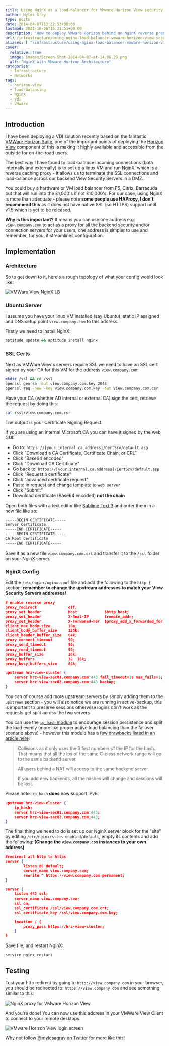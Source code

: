 ```yaml
---
title: Using NginX as a load-balancer for VMware Horizon View security servers
author: Myles Gray
type: posts
date: 2014-04-07T13:32:53+00:00
lastmod: 2021-10-06T15:21:51+00:00
description: "How to deploy VMware Horizon behind an NginX reverse proxy"
url: /infrastructure/using-nginx-load-balancer-vmware-horizon-view-security-servers
aliases: [ "/infrastructure/using-nginx-load-balancer-vmware-horizon-view-security-servers/amp" ]
cover:
  relative: true
  image: images/Screen-Shot-2014-04-07-at-14.06.29.png
  alt: "NginX with VMware Horizon Architecture"
categories:
  - Infrastructure
  - Networks
tags:
  - horizon-view
  - load-balancing
  - NginX
  - vdi
  - VMware
---
```


## Introduction

I have been deploying a VDI solution recently based on the fantastic [VMWare Horizon Suite][1], one of the important points of deploying the [Horizon View][2] component of this is making it highly available and accessible from the outside for on-the-road users.

The best way I have found to load-balance incoming connections (both internally and externally) is to set up a linux VM and run [NginX][3], which is a reverse caching proxy - it allows us to terminate the SSL connections and load-balance across our backend View Security Servers in a DMZ.

You could buy a hardware or VM load balancer from F5, Citrix, Barracuda but that will run into the £1,000's if not £10,000's. For our case, using NginX is more than adequate - please note **some people use HAProxy, I don't recommend this** as it does not have native SSL (so HTTPS) support until v1.5 which is yet to be released.

**Why is this important?** It means you can use one address e.g: `view.company.com` to act as a proxy for all the backend security and/or connection servers for your users, one address is simpler to use and remember, for you, it streamlines configuration.

## Implementation

### Architecture

So to get down to it, here's a rough topology of what your config would look like:

![VMWare View NginX LB][4]

### Ubuntu Server

I assume you have your linux VM installed (say Ubuntu), static IP assigned and DNS setup point `view.company.com` to this address.

Firstly we need to install NginX:

```sh
aptitude update && aptitude install nginx
```

### SSL Certs

Next as VMWare View's servers require SSL we need to have an SSL cert signed by your CA for this VM for the address `view.company.com`:

```sh
mkdir /ssl && cd /ssl
openssl genrsa -out view.company.com.key 2048
openssl req -new -key view.company.com.key -out view.company.com.csr
```

Have your CA (whether AD internal or external CA) sign the cert, retrieve the request by doing this:

```sh
cat /ssl/view.company.com.csr
```

The output is your Certificate Signing Request.

If you are using an internal Microsoft CA you can have it signed by the web GUI:

* Go to: `https://[your.internal.ca.address]/CertSrv/default.asp`
* Click "Download a CA Certificate, Certificate Chain, or CRL"
* Click "Base64 encoded"
* Click "Download CA Certificate"
* Go back to: `https://[your.internal.ca.address]/CertSrv/default.asp`
* Click "Request a certificate"
* Click "advanced certificate request"
* Paste in request and change template to `web server`
* Click "Submit"
* Download certificate (Base64 encoded) **not the chain**

Open both files with a text editor like [Sublime Text 3][5] and order them in a new file like so:

```sh
-----BEGIN CERTIFICATE-----
Server Certificate
-----END CERTIFICATE-----
-----BEGIN CERTIFICATE-----
CA Root Certificate
-----END CERTIFICATE-----
```

Save it as a new file `view.company.com.crt` and transfer it to the `/ssl` folder on your NginX server.

### NginX Config

Edit the `/etc/nginx/nginx.conf` file and add the following to the `http {` section: **remember to change the upstream addresses to match your View Security Servers addresses!**

```json
# enable reverse proxy
proxy_redirect              off;
proxy_set_header            Host            $http_host;
proxy_set_header            X-Real-IP       $remote_addr;
proxy_set_header            X-Forwared-For  $proxy_add_x_forwarded_for;
client_max_body_size        10m;
client_body_buffer_size     128k;
client_header_buffer_size   64k;
proxy_connect_timeout       90;
proxy_send_timeout          90;
proxy_read_timeout          90;
proxy_buffer_size           16k;
proxy_buffers               32  16k;
proxy_busy_buffers_size     64k;

upstream hrz-view-cluster {
    server hrz-view-sec01.company.com:443 fail_timeout=1s max_fails=1;
    server hrz-view-sec02.company.com:443 backup;
}
```

You can of course add more upstream servers by simply adding them to the `upstream` section - you will also notice we are running in active-backup, this is important to preserve sessions otherwise logins don't work as the requests get split across the two servers.

You can use the [`ip_hash` module][6] to encourage session persistence and split the load evenly (more like proper active load balancing than the failover scenario above) - however this module has a [few drawbacks listed in an article here][7]:

> Collisions as it only uses the 3 first numbers of the IP for the hash. That means that all the ips of the same C-class network range will go to the same backend server.
>
> All users behind a NAT will access to the same backend server.
>
> If you add new backends, all the hashes will change and sessions will be lost.

Please note: `ip_hash` **does** now support IPv6.

```json
upstream hrz-view-cluster {
    ip_hash;
    server hrz-view-sec01.company.com:443;
    server hrz-view-sec02.company.com:443;
}
```

The final thing we need to do is set up our NginX server block for the "site" by editing `/etc/nginx/sites-enabled/default`, empty its contents and add the following: **(Change the `view.company.com` instances to your own address)**

```json
#redirect all http to https
server {
        listen 80 default;
        server_name view.company.com;
        rewrite ^ https://view.company.com permanent;
}

server {
    listen 443 ssl;
    server_name view.company.com;
    ssl on;
    ssl_certificate /ssl/view.company.com.crt;
    ssl_certificate_key /ssl/view.company.com.key;

    location / {
        proxy_pass https://hrz-view-cluster;
    }
}
```

Save file, and restart NginX:

```sh
service nginx restart
```

## Testing

Test your http redirect by going to `http://view.company.com` in your browser, you should be redirected to: `https://view.company.com` and see something similar to this:

![NginX proxy for VMware Horizon View][8]

And you're done! You can now use this address in your VMWare View Client to connect to your remote desktops:

![VMware Horizon View login screen][9]

Why not follow [@mylesagray on Twitter][10] for more like this!

 [1]: http://www.vmware.com/uk/products/horizon-suite
 [2]: http://www.vmware.com/uk/products/horizon-view
 [3]: http://nginx.org/
 [4]: images/VMWare-Horizon-View-Nginx-LB.png
 [5]: http://www.sublimetext.com/3
 [6]: http://wiki.nginx.org/HttpUpstreamModule#ip_hash
 [7]: http://dgtool.blogspot.co.uk/2013/02/nginx-as-sticky-balancer-for-ha-using.html
 [8]: images/Screen-Shot-2014-04-07-at-14.06.29.png
 [9]: images/Screen-Shot-2014-04-07-at-14.37.50.png
 [10]: https://twitter.com/mylesagray
